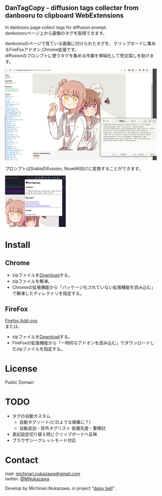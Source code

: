 DanTagCopy - diffusion tags collecter from danbooru to clipboard WebExtensions
----

In danbooru page collect tags for diffusion prompt.  
danboooruページ上から画像のタグを取得できます。  
  
danbooruのページで見ている画像に付けられたタグを、クリップボードに集めるFireFoxアドオン,Chrome拡張です。  
diffusionのプロンプトに使うタグを集める作業を単純化して呪文探しを助けます。  
  

<img src="docs/20221014_example.png" width="500">  

プロンプトはStableDifussion, NovelAI向けに変換することができます。  

<img src="docs/20221021_popup.png" width="200">  

# Install
## Chrome
- zipファイルを[Download][Download]する。  
- zipファイルを解凍。  
- Chromeの拡張機能から「パッケージ化されていない拡張機能を読み込む」で解凍したディレクトリを指定する。  
## FireFox
[Firefox Add-ons](https://addons.mozilla.org/ja/firefox/addon/dantagcopy/)  
または、
- zipファイルを[Download][Download]する。  
- FireFoxの拡張機能から「一時的なアドオンを読み込む」でダウンロードしたzipファイルを指定する。  


# License
Public Domain  

# TODO
- タグの自動カスタム
  - 自動タグソート(どのような順番に？)
  - 自動追加・除外タグリスト
低優先度・要検討
- 表記設定切り替え時にクリップボードへ反映  
- ブラウザシークレットモード対応  

# Contact
mail: [michinari.nukazawa@gmail.com][mailto]  
twitter: [@MNukazawa][twitter]  

Develop by Michinari.Nukazawa, in project "[daisy bell][pixiv_booth_project_daisy_bell]".  

[download]: https://github.com/MichinariNukazawa/DanTagCopy_diffusion_tags_clipboard_webextension/releases/
[pixiv_booth_project_daisy_bell]: https://daisy-bell.booth.pm/
[mailto]: mailto:michinari.nukazawa@gmail.com
[twitter]: https://twitter.com/MNukazawa
